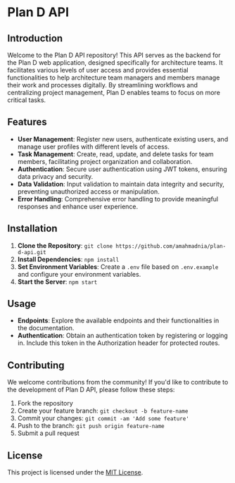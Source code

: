 # Plan D API

## Introduction
Welcome to the Plan D API repository! This API serves as the backend for the Plan D web application, designed specifically for architecture teams. It facilitates various levels of user access and provides essential functionalities to help architecture team managers and members manage their work and processes digitally. By streamlining workflows and centralizing project management, Plan D enables teams to focus on more critical tasks.

## Features
- **User Management**: Register new users, authenticate existing users, and manage user profiles with different levels of access.
- **Task Management**: Create, read, update, and delete tasks for team members, facilitating project organization and collaboration.
- **Authentication**: Secure user authentication using JWT tokens, ensuring data privacy and security.
- **Data Validation**: Input validation to maintain data integrity and security, preventing unauthorized access or manipulation.
- **Error Handling**: Comprehensive error handling to provide meaningful responses and enhance user experience.

## Installation
1. **Clone the Repository**: `git clone https://github.com/amahmadnia/plan-d-api.git`
2. **Install Dependencies**: `npm install`
3. **Set Environment Variables**: Create a `.env` file based on `.env.example` and configure your environment variables.
4. **Start the Server**: `npm start`

## Usage
- **Endpoints**: Explore the available endpoints and their functionalities in the documentation.
- **Authentication**: Obtain an authentication token by registering or logging in. Include this token in the Authorization header for protected routes.

## Contributing
We welcome contributions from the community! If you'd like to contribute to the development of Plan D API, please follow these steps:
1. Fork the repository
2. Create your feature branch: `git checkout -b feature-name`
3. Commit your changes: `git commit -am 'Add some feature'`
4. Push to the branch: `git push origin feature-name`
5. Submit a pull request

## License
This project is licensed under the [MIT License]().
